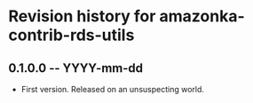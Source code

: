 # Revision history for amazonka-contrib-rds-utils

## 0.1.0.0 -- YYYY-mm-dd

* First version. Released on an unsuspecting world.
